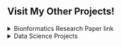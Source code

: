 
## Visit My Other Projects!
<details><summary>Bionformatics Research Paper link</summary>
  
  - https://github.com/marjose2/Martinez_Porfolio/tree/main/Research%20Project
 
</details>
  
<details><summary>Data Science Projects </summary>
  
  - [See All Data Science Projetcs]() 
  - [Project 1]()
  - [Project 2]()
  - [Project 3]()
  - [Project 4]()

</details>
</details>
